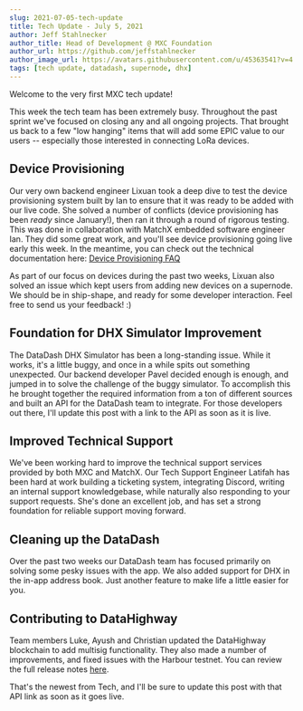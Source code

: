 ```yaml
---
slug: 2021-07-05-tech-update
title: Tech Update - July 5, 2021
author: Jeff Stahlnecker
author_title: Head of Development @ MXC Foundation
author_url: https://github.com/jeffstahlnecker
author_image_url: https://avatars.githubusercontent.com/u/45363541?v=4
tags: [tech update, datadash, supernode, dhx]
---
```


Welcome to the very first MXC tech update!

This week the tech team has been extremely busy. Throughout the past sprint we've focused on closing any and all ongoing projects. That brought us back to a few "low hanging" items that will add some EPIC value to our users -- especially those interested in connecting LoRa devices. 

## Device Provisioning
Our very own backend engineer Lixuan took a deep dive to test the device provisioning system built by Ian to ensure that it was ready to be added with our live code. She solved a number of conflicts (device provisioning has been *ready* since January!), then ran it through a round of rigorous testing. This was done in collaboration with MatchX embedded software engineer Ian. They did some great work, and you'll see device provisioning going live early this week. In the meantime, you can check out the technical documentation here: [Device Provisioning FAQ](/docs/tutorials/devices/provisioning)

As part of our focus on devices during the past two weeks, Lixuan also solved an issue which kept users from adding new devices on a supernode. We should be in ship-shape, and ready for some developer interaction. Feel free to send us your feedback! :) 

## Foundation for DHX Simulator Improvement
The DataDash DHX Simulator has been a long-standing issue. While it works, it's a little buggy, and once in a while spits out something unexpected. Our backend developer Pavel decided enough is enough, and jumped in to solve the challenge of the buggy simulator. To accomplish this he brought together the required information from a ton of different sources and built an API for the DataDash team to integrate. For those developers out there, I'll update this post with a link to the API as soon as it is live. 

## Improved Technical Support
We've been working hard to improve the technical support services provided by both MXC and MatchX. Our Tech Support Engineer Latifah has been hard at work building a ticketing system, integrating Discord, writing an internal support knowledgebase, while naturally also responding to your support requests. She's done an excellent job, and has set a strong foundation for reliable support moving forward.

## Cleaning up the DataDash
Over the past two weeks our DataDash team has focused primarily on solving some pesky issues with the app. We also added support for DHX in the in-app address book. Just another feature to make life a little easier for you. 

## Contributing to DataHighway
Team members Luke, Ayush and Christian updated the DataHighway blockchain to add multisig functionality. They also made a number of improvements, and fixed issues with the Harbour testnet. You can review the full release notes [here](https://github.com/DataHighway-DHX/node/releases/tag/v3.0.5).

That's the newest from Tech, and I'll be sure to update this post with that API link as soon as it goes live. 
